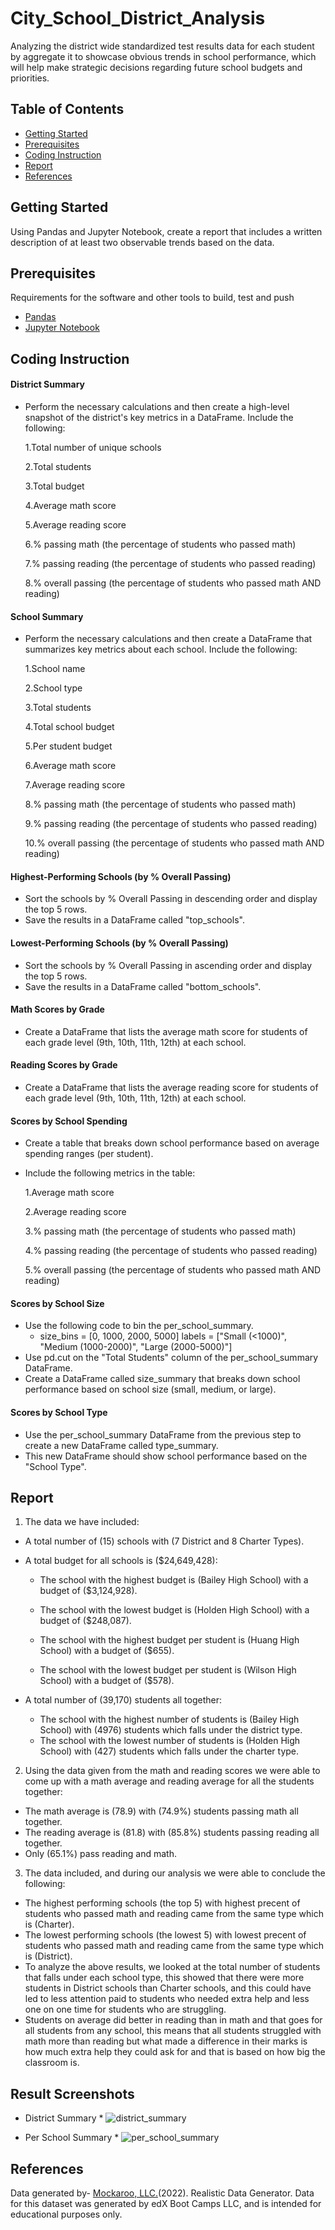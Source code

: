 # City_School_District_Analysis

Analyzing the district wide standardized test results data for each student by aggregate it to showcase obvious trends in school performance, which will help make strategic decisions regarding future school budgets and priorities.

## Table of Contents

- [Getting Started](#getting-started)
- [Prerequisites](#Prerequisites)
- [Coding Instruction](#Coding-Instruction)
- [Report](#Report)
- [References](#references)
  
## Getting Started

Using Pandas and Jupyter Notebook, create a report that includes a written description of at least two observable trends based on the data.


## Prerequisites

Requirements for the software and other tools to build, test and push 

- [Pandas](https://pypi.org/project/pandas/)
- [Jupyter Notebook](https://jupyter.org/)

## Coding Instruction

#### District Summary
- Perform the necessary calculations and then create a high-level snapshot of the district's key metrics in a DataFrame.
Include the following:

  1.Total number of unique schools
      
  2.Total students
      
  3.Total budget
      
  4.Average math score
      
  5.Average reading score
      
  6.% passing math (the percentage of students who passed math)
      
  7.% passing reading (the percentage of students who passed reading)
      
  8.% overall passing (the percentage of students who passed math AND reading)

#### School Summary
- Perform the necessary calculations and then create a DataFrame that summarizes key metrics about each school.
Include the following:
  
  1.School name
    
  2.School type
    
  3.Total students
    
  4.Total school budget
    
  5.Per student budget
    
  6.Average math score
    
  7.Average reading score
    
  8.% passing math (the percentage of students who passed math)
    
  9.% passing reading (the percentage of students who passed reading)
    
  10.% overall passing (the percentage of students who passed math AND reading)

#### Highest-Performing Schools (by % Overall Passing)
- Sort the schools by % Overall Passing in descending order and display the top 5 rows.
- Save the results in a DataFrame called "top_schools".
#### Lowest-Performing Schools (by % Overall Passing)
- Sort the schools by % Overall Passing in ascending order and display the top 5 rows.
- Save the results in a DataFrame called "bottom_schools".
#### Math Scores by Grade
- Create a DataFrame that lists the average math score for students of each grade level (9th, 10th, 11th, 12th) at each school.
#### Reading Scores by Grade
- Create a DataFrame that lists the average reading score for students of each grade level (9th, 10th, 11th, 12th) at each school.

#### Scores by School Spending
- Create a table that breaks down school performance based on average spending ranges (per student).
- Include the following metrics in the table:
  
  1.Average math score
  
  2.Average reading score
  
  3.% passing math (the percentage of students who passed math)
  
  4.% passing reading (the percentage of students who passed reading)
  
  5.% overall passing (the percentage of students who passed math AND reading)

#### Scores by School Size
- Use the following code to bin the per_school_summary.
  - size_bins = [0, 1000, 2000, 5000] labels = ["Small (<1000)", "Medium (1000-2000)", "Large (2000-5000)"]
- Use pd.cut on the "Total Students" column of the per_school_summary DataFrame.
- Create a DataFrame called size_summary that breaks down school performance based on school size (small, medium, or large).
  
#### Scores by School Type
- Use the per_school_summary DataFrame from the previous step to create a new DataFrame called type_summary.
- This new DataFrame should show school performance based on the "School Type".


## Report

1.	The data we have included:
  -	A total number of (15) schools with (7 District and 8 Charter Types). 
  
  -	A total budget for all schools is ($24,649,428):
  
      -	The school with the highest budget is (Bailey High School) with a budget of ($3,124,928).
      -	The school with the lowest budget is (Holden High School) with a budget of ($248,087).
      
      -	The school with the highest budget per student is (Huang High School) with a budget of ($655).
      -	The school with the lowest budget per student is (Wilson High School) with a budget of ($578).
    
  -	A total number of (39,170) students all together:
      -	The school with the highest number of students is (Bailey High School) with (4976) students which falls under the district type.
      -	The school with the lowest number of students is (Holden High School) with (427) students which falls under the charter type.

2.	Using the data given from the math and reading scores we were able to come up with a math average and reading average for all the students together:
 
  -	The math average is (78.9) with (74.9%) students passing math all together.
  -	The reading average is (81.8) with (85.8%) students passing reading all together.
  -	 Only (65.1%) pass reading and math. 

3.	The data included, and during our analysis we were able to conclude the following:
  -	The highest performing schools (the top 5) with highest precent of students who passed math and reading came from the same type which is (Charter). 
  -	The lowest performing schools (the lowest 5) with lowest  precent of students who passed math and reading came from the same type which is (District).  
  -	To analyze the above results, we looked at the total number of students that falls under each school type, this showed that there were more students in District schools than Charter schools, and this could have led to less attention paid to students who needed extra help and less one on one time for students who are struggling.  
  -	Students on average did better in reading than in math and that goes for all students from any school, this means that all students struggled with math more than reading but what made a difference in their marks is how much extra help they could ask for and that is based on how big the classroom is.
    
## Result Screenshots
* District Summary *
![district_summary](Screenshots/district_summary.png)

* Per School Summary *
![per_school_summary](Screenshots/per_school_summary.png)

## References
Data generated by- [Mockaroo, LLC.](https://mockaroo.com/)(2022). Realistic Data Generator. Data for this dataset was generated by edX Boot Camps LLC, and is intended for educational purposes only.

